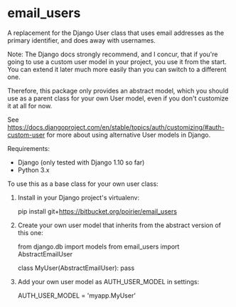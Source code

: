email_users
===========

A replacement for the Django User class that uses email addresses
as the primary identifier, and does away with usernames.

Note: The Django docs strongly recommend, and I concur, that if you're going
to use a custom user model in your project, you use it from the start. You
can extend it later much more easily than you can switch to a different one.

Therefore, this package only provides an abstract model, which you should use
as a parent class for your own User model, even if you don't customize it at all for now.

See https://docs.djangoproject.com/en/stable/topics/auth/customizing/#auth-custom-user
for more about using alternative User models in Django.

Requirements:

* Django (only tested with Django 1.10 so far)
* Python 3.x

To use this as a base class for your own user class:

1. Install in your Django project's virtualenv:

    pip install git+https://bitbucket.org/poirier/email_users

2. Create your own user model that inherits from the abstract version of this one:

    from django.db import models
    from email_users import AbstractEmailUser
    
    class MyUser(AbstractEmailUser):
        pass

3. Add your own user model as AUTH_USER_MODEL in settings:

    AUTH_USER_MODEL = 'myapp.MyUser'
